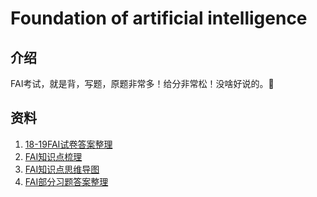 # Foundation of artificial intelligence

## 介绍
FAI考试，就是背，写题，原题非常多！给分非常松！没啥好说的。🤤

## 资料
1. [18-19FAI试卷答案整理](https://github.com/RobinLuoNanjing/AI_Southampton_Exam_Guide/blob/main/FAI/AI_Exam_answer_18-19%20Liu.doc)
2. [FAI知识点梳理](https://github.com/RobinLuoNanjing/AI_Southampton_Exam_Guide/blob/main/FAI/COMP6231%20AI%20review%20Liu.pdf)
3. [FAI知识点思维导图](https://github.com/RobinLuoNanjing/AI_Southampton_Exam_Guide/blob/main/FAI/FAI%20%E7%9F%A5%E8%AF%86%E7%82%B9%20%E6%80%9D%E7%BB%B4%E5%AF%BC%E5%9B%BE%20Wu.pdf)
4. [FAI部分习题答案整理](https://github.com/RobinLuoNanjing/AI_Southampton_Exam_Guide/blob/main/FAI/FAI%20%E8%AF%95%E5%8D%B7%E6%80%BB%E7%BB%93%20Zhou.pdf)


